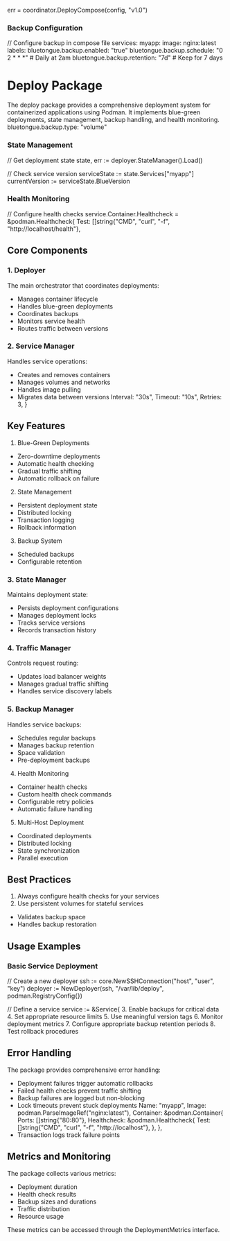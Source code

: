 err = coordinator.DeployCompose(config, "v1.0")

### Backup Configuration

// Configure backup in compose file
services:
  myapp:
    image: nginx:latest
    labels:
      bluetongue.backup.enabled: "true"
      bluetongue.backup.schedule: "0 2 * * *"  # Daily at 2am
      bluetongue.backup.retention: "7d"         # Keep for 7 days
# Deploy Package

The deploy package provides a comprehensive deployment system for containerized applications using Podman. It implements blue-green deployments, state management, backup handling, and health monitoring.
      bluetongue.backup.type: "volume"

### State Management

// Get deployment state
state, err := deployer.StateManager().Load()

// Check service version
serviceState := state.Services["myapp"]
currentVersion := serviceState.BlueVersion

### Health Monitoring

// Configure health checks
service.Container.Healthcheck = &podman.Healthcheck{
    Test: []string{"CMD", "curl", "-f", "http://localhost/health"},

## Core Components

### 1. Deployer
The main orchestrator that coordinates deployments:
- Manages container lifecycle
- Handles blue-green deployments
- Coordinates backups
- Monitors service health
- Routes traffic between versions

### 2. Service Manager
Handles service operations:
- Creates and removes containers
- Manages volumes and networks
- Handles image pulling
- Migrates data between versions
    Interval: "30s",
    Timeout: "10s",
    Retries: 3,
}

## Key Features

1. Blue-Green Deployments
- Zero-downtime deployments
- Automatic health checking
- Gradual traffic shifting
- Automatic rollback on failure

2. State Management
- Persistent deployment state
- Distributed locking
- Transaction logging
- Rollback information

3. Backup System
- Scheduled backups
- Configurable retention

### 3. State Manager
Maintains deployment state:
- Persists deployment configurations
- Manages deployment locks
- Tracks service versions
- Records transaction history

### 4. Traffic Manager
Controls request routing:
- Updates load balancer weights
- Manages gradual traffic shifting
- Handles service discovery labels

### 5. Backup Manager
Handles service backups:
- Schedules regular backups
- Manages backup retention
- Space validation
- Pre-deployment backups

4. Health Monitoring
- Container health checks
- Custom health check commands
- Configurable retry policies
- Automatic failure handling

5. Multi-Host Deployment
- Coordinated deployments
- Distributed locking
- State synchronization
- Parallel execution

## Best Practices

1. Always configure health checks for your services
2. Use persistent volumes for stateful services
- Validates backup space
- Handles backup restoration

## Usage Examples

### Basic Service Deployment

// Create a new deployer
ssh := core.NewSSHConnection("host", "user", "key")
deployer := NewDeployer(ssh, "/var/lib/deploy", podman.RegistryConfig{})

// Define a service
service := &Service{
3. Enable backups for critical data
4. Set appropriate resource limits
5. Use meaningful version tags
6. Monitor deployment metrics
7. Configure appropriate backup retention periods
8. Test rollback procedures

## Error Handling

The package provides comprehensive error handling:
- Deployment failures trigger automatic rollbacks
- Failed health checks prevent traffic shifting
- Backup failures are logged but non-blocking
- Lock timeouts prevent stuck deployments
    Name: "myapp",
    Image: podman.ParseImageRef("nginx:latest"),
    Container: &podman.Container{
        Ports: []string{"80:80"},
        Healthcheck: &podman.Healthcheck{
            Test: []string{"CMD", "curl", "-f", "http://localhost"},
        },
    },
- Transaction logs track failure points

## Metrics and Monitoring

The package collects various metrics:
- Deployment duration
- Health check results
- Backup sizes and durations
- Traffic distribution
- Resource usage

These metrics can be accessed through the DeploymentMetrics interface.
